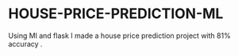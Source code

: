 # HOUSE-PRICE-PREDICTION-ML
Using Ml and flask I made a house price prediction project with 81% accuracy .
